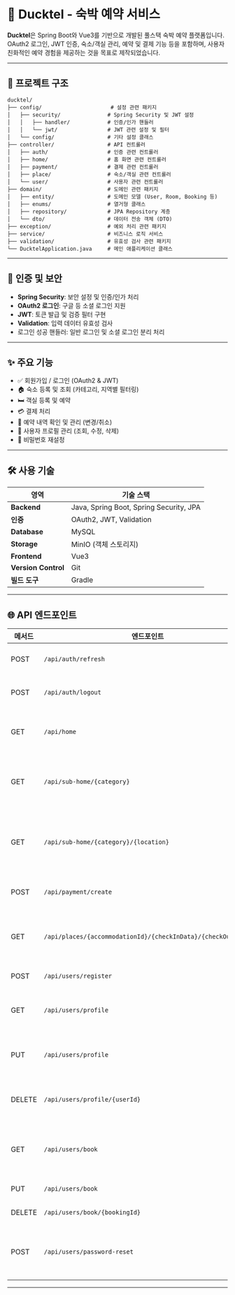 # 🏨 Ducktel - 숙박 예약 서비스

**Ducktel**은 Spring Boot와 Vue3를 기반으로 개발된 풀스택 숙박 예약 플랫폼입니다.  
OAuth2 로그인, JWT 인증, 숙소/객실 관리, 예약 및 결제 기능 등을 포함하며, 사용자 친화적인 예약 경험을 제공하는 것을 목표로 제작되었습니다.

---

## 📁 프로젝트 구조
```
ducktel/
├── config/                      # 설정 관련 패키지
│   ├── security/               # Spring Security 및 JWT 설정
│   │   ├── handler/            # 인증/인가 핸들러
│   │   └── jwt/                # JWT 관련 설정 및 필터
│   └── config/                 # 기타 설정 클래스
├── controller/                 # API 컨트롤러
│   ├── auth/                   # 인증 관련 컨트롤러
│   ├── home/                   # 홈 화면 관련 컨트롤러
│   ├── payment/                # 결제 관련 컨트롤러
│   ├── place/                  # 숙소/객실 관련 컨트롤러
│   └── user/                   # 사용자 관련 컨트롤러
├── domain/                     # 도메인 관련 패키지
│   ├── entity/                 # 도메인 모델 (User, Room, Booking 등)
│   ├── enums/                  # 열거형 클래스
│   ├── repository/             # JPA Repository 계층
│   └── dto/                    # 데이터 전송 객체 (DTO)
├── exception/                  # 예외 처리 관련 패키지
├── service/                    # 비즈니스 로직 서비스
├── validation/                 # 유효성 검사 관련 패키지
└── DucktelApplication.java     # 메인 애플리케이션 클래스
```

---

## 🔐 인증 및 보안

- **Spring Security**: 보안 설정 및 인증/인가 처리
- **OAuth2 로그인**: 구글 등 소셜 로그인 지원
- **JWT**: 토큰 발급 및 검증 필터 구현
- **Validation**: 입력 데이터 유효성 검사
- 로그인 성공 핸들러: 일반 로그인 및 소셜 로그인 분리 처리

---

## ✨ 주요 기능

- ✅ 회원가입 / 로그인 (OAuth2 & JWT)
- 🏠 숙소 등록 및 조회 (카테고리, 지역별 필터링)
- 🛏 객실 등록 및 예약
- 💳 결제 처리
- 📅 예약 내역 확인 및 관리 (변경/취소)
- 👤 사용자 프로필 관리 (조회, 수정, 삭제)
- 🔑 비밀번호 재설정

---

## 🛠 사용 기술

| 영역            | 기술 스택                     |
|----------------|------------------------------|
| **Backend**    | Java, Spring Boot, Spring Security, JPA |
| **인증**       | OAuth2, JWT, Validation      |
| **Database**   | MySQL                        |
| **Storage**    | MinIO (객체 스토리지)         |
| **Frontend**   | Vue3                         |
| **Version Control** | Git                     |
| **빌드 도구**  | Gradle                       |


---

## 🌐 API 엔드포인트

| 메서드 | 엔드포인트                              | 설명                     | 컨트롤러          |
|--------|-----------------------------------------|--------------------------|-------------------|
| POST   | `/api/auth/refresh`                    | JWT 토큰 갱신            | AuthController    |
| POST   | `/api/auth/logout`                     | 로그아웃 처리            | AuthController    |
| GET    | `/api/home`                            | 메인 홈 화면 정보        | HomeController    |
| GET    | `/api/sub-home/{category}`             | 카테고리별 숙소 조회     | HomeController    |
| GET    | `/api/sub-home/{category}/{location}`  | 지역 + 카테고리 숙소 조회| HomeController    |
| POST   | `/api/payment/create`                  | 결제 정보 생성           | PaymentController |
| GET    | `/api/places/{accommodationId}/{checkInData}/{checkOutData}` | 특정 숙소의 객실 정보 | PlacesController  |
| POST   | `/api/users/register`                  | 회원가입                 | UserController    |
| GET    | `/api/users/profile`                   | 사용자 프로필 조회       | UserController    |
| PUT    | `/api/users/profile`                   | 사용자 프로필 수정       | UserController    |
| DELETE | `/api/users/profile/{userId}`          | 사용자 계정 삭제         | UserController    |
| GET    | `/api/users/book`                      | 사용자 예약 목록 조회    | UserController    |
| PUT    | `/api/users/book`                      | 예약 변경                | UserController    |
| DELETE | `/api/users/book/{bookingId}`          | 예약 취소                | UserController    |
| POST   | `/api/users/password-reset`            | 비밀번호 재설정 요청     | UserController    |

---
